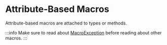# Attribute-Based Macros

Attribute-based macros are attached to types or methods.

:::info
Make sure to read about [MacroException](./macro-exception.md) before reading about other macros.
:::